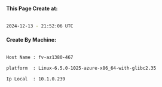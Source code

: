 
   
#### This Page Create at:

```bash

2024-12-13 - 21:52:06 UTC

```

#### Create By Machine:

```bash

Host Name : fv-az1380-467

platform  : Linux-6.5.0-1025-azure-x86_64-with-glibc2.35

Ip Local  : 10.1.0.239

```

